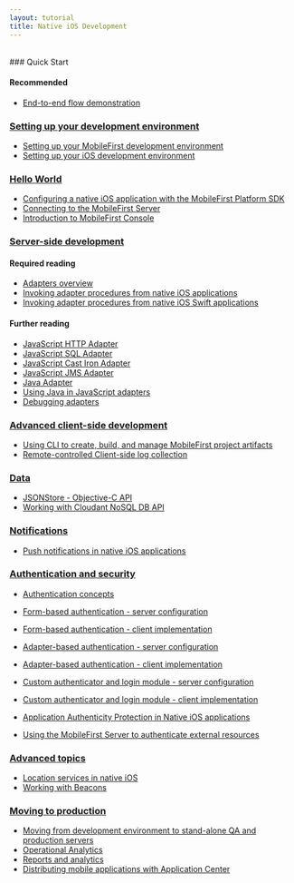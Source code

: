 ```yaml
---
layout: tutorial
title: Native iOS Development
---
```

<br>
### Quick Start

#### Recommended
* <a href="{{site.baseurl}}/tutorials/en/foundation/7.0/quick-start/ios-quick-start/">End-to-end flow demonstration</a>

### <a href="{{site.baseurl}}/tutorials/en/foundation/7.0/setting-up-your-development-environment/">Setting up your development environment</a>

* <a href=" {{site.baseurl}}/tutorials/en/foundation/7.0/setting-up-your-development-environment/setting-mobilefirst-development-environment/">Setting up your MobileFirst development environment</a>
* <a href=" {{site.baseurl}}/tutorials/en/foundation/7.0/setting-up-your-development-environment/setting-ios-development-environment/">Setting up your iOS development environment</a>

### <a href="{{site.baseurl}}/tutorials/en/foundation/7.0/hello-world/">Hello World</a>

* <a href="{{site.baseurl}}/tutorials/en/foundation/7.0/hello-world/configuring-a-native-ios-with-the-mfp-sdk/">Configuring a native iOS application with the MobileFirst Platform SDK</a>
* <a href="{{site.baseurl}}/tutorials/en/foundation/7.0/hello-world/connecting-to-the-mobilefirst-server/">Connecting to the MobileFirst Server</a>
* <a href="{{site.baseurl}}/tutorials/en/foundation/7.0/hello-world/mobilefirst-console/">Introduction to MobileFirst Console</a>

### <a href="{{site.baseurl}}/tutorials/en/foundation/7.0/server-side-development/">Server-side development</a>

#### Required reading
* <a href="{{site.baseurl}}/tutorials/en/foundation/7.0/server-side-development/adapter-framework-overview/">Adapters overview</a>
* <a href="{{site.baseurl}}/tutorials/en/foundation/7.0/server-side-development/invoking-adapter-procedures-native-ios-applications/">Invoking adapter procedures from native iOS applications</a>
* <a href="{{site.baseurl}}/tutorials/en/foundation/7.0/server-side-development/invoking-adapter-procedures-native-ios-swift-applications/">Invoking adapter procedures from native iOS Swift applications</a>
#### Further reading
* <a href="{{site.baseurl}}/tutorials/en/foundation/7.0/server-side-development/js-http-adapter/">JavaScript HTTP Adapter</a>
* <a href="{{site.baseurl}}/tutorials/en/foundation/7.0/server-side-development/js-sql-adapter/">JavaScript SQL Adapter</a>
* <a href="{{site.baseurl}}/tutorials/en/foundation/7.0/server-side-development/js-cast-iron-adapter/">JavaScript Cast Iron Adapter</a>
* <a href="{{site.baseurl}}/tutorials/en/foundation/7.0/server-side-development/js-jms-adapter/">JavaScript JMS Adapter</a>
* <a href="{{site.baseurl}}/tutorials/en/foundation/7.0/server-side-development/java-adapter/">Java Adapter</a>
* <a href="{{site.baseurl}}/tutorials/en/foundation/7.0/server-side-development/using-java-adapters/">Using Java in JavaScript adapters</a>
* <a href="{{site.baseurl}}/tutorials/en/foundation/7.0/server-side-development/debugging-adapters/">Debugging adapters</a>

### <a href="{{site.baseurl}}/tutorials/en/foundation/7.0/advanced-client-side-development/">Advanced client-side development</a>

* <a href="{{site.baseurl}}/tutorials/en/foundation/7.0/advanced-client-side-development/using-cli-create-build-manage-project-artifacts/">Using CLI to create, build, and manage MobileFirst project artifacts</a>
* <a href="{{site.baseurl}}/tutorials/en/foundation/7.0/advanced-client-side-development/remote-controlled-client-side-log-collection/">Remote-controlled Client-side log collection</a>

### <a href="{{site.baseurl}}/tutorials/en/foundation/7.0/data/">Data</a>

* <a href="{{site.baseurl}}/tutorials/en/foundation/7.0/data/jsonstore/jsonstore-objective-c-api/">JSONStore - Objective-C API</a>
* <a href="{{site.baseurl}}/tutorials/en/foundation/7.0/advanced-topics/cloudant-nosql-db-api/">Working with Cloudant NoSQL DB API</a>

### <a href="{{site.baseurl}}/tutorials/en/foundation/7.0/notifications/">Notifications</a>

* <a href="{{site.baseurl}}/tutorials/en/foundation/7.0/notifications/push-notifications-native-ios-applications/">Push notifications in native iOS applications</a>

### <a href="{{site.baseurl}}/tutorials/en/foundation/7.0/authentication-security/">Authentication and security</a>

* <a href="{{site.baseurl}}/tutorials/en/foundation/7.0/authentication-security/authentication-concepts/">Authentication concepts</a>
* <a href="{{site.baseurl}}/tutorials/en/foundation/7.0/authentication-security/form-based-authentication/">Form-based authentication - server configuration</a>
* <a href="{{site.baseurl}}/tutorials/en/foundation/7.0/authentication-security/form-based-authentication/form-based-authentication-native-ios-applications/">Form-based authentication - client implementation</a>
* <a href="{{site.baseurl}}/tutorials/en/foundation/7.0/authentication-security/adapter-based-authentication/">Adapter-based authentication - server configuration</a>

* <a href="{{site.baseurl}}/tutorials/en/foundation/7.0/authentication-security/adapter-based-authentication/adapter-based-authentication-native-ios-applications/">Adapter-based authentication - client implementation</a>
* <a href="{{site.baseurl}}/tutorials/en/foundation/7.0/authentication-security/custom-authenticator-login-module/">Custom authenticator and login module - server configuration</a>
* <a href="{{site.baseurl}}/tutorials/en/foundation/7.0/authentication-security/custom-authenticator-login-module/custom-authenticator-login-module-native-ios-applications/">Custom authenticator and login module - client implementation</a>
* <a href="{{site.baseurl}}/tutorials/en/foundation/7.0/authentication-security/application-authenticity-protection/application-authenticity-protection-native-ios/">Application Authenticity Protection in Native iOS applications</a>
* <a href="{{site.baseurl}}/tutorials/en/foundation/7.0/authentication-security/using-mobilefirst-server-authenticate-external-resources/">Using the MobileFirst Server to authenticate external resources</a>

### <a href="{{site.baseurl}}/tutorials/en/foundation/7.0/advanced-topics/">Advanced topics</a>

* <a href="{{site.baseurl}}/tutorials/en/foundation/7.0/advanced-topics/location-services-native-ios-applications/">Location services in native iOS</a>
* <a href="{{site.baseurl}}/tutorials/en/foundation/7.0/advanced-topics/working-with-beacons/">Working with Beacons</a>

### <a href="{{site.baseurl}}/tutorials/en/foundation/7.0/moving-production/">Moving to production</a>

* <a href="{{site.baseurl}}/tutorials/en/foundation/7.0/moving-production/moving-development-environment-stand-alone-qa-production-servers/">Moving from development environment to stand-alone QA and production servers</a>
* <a href="{{site.baseurl}}/tutorials/en/foundation/7.0/moving-production/operational-analytics/">Operational Analytics</a>
* <a href="{{site.baseurl}}/tutorials/en/foundation/7.0/moving-production/reports-analytics/">Reports and analytics</a>
* <a href="{{site.baseurl}}/tutorials/en/foundation/7.0/moving-production/distributing-mobile-applications-application-center/">Distributing mobile applications with Application Center</a>
